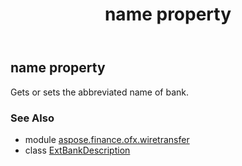 ﻿---
title: name property
second_title: Aspose.Finance for Python via .NET API References
description: 
type: docs
weight: 90
url: /python-net/aspose.finance.ofx.wiretransfer/extbankdescription/name/
is_root: false
---

## name property


Gets or sets the abbreviated name of bank.

### See Also
* module [aspose.finance.ofx.wiretransfer](../../)
* class [ExtBankDescription](/finance/python-net/aspose.finance.ofx.wiretransfer/extbankdescription)
